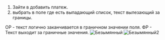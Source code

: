 1. Зайти в добавить платеж.
2. выбрать в поле где есть выпадающий список, текст вылезающий за границы.

ОР - текст логично заканчивается в граничном значении поля.
ФР - Текст выходит за граничные значения.
![Безымянный](https://user-images.githubusercontent.com/100668553/158871647-1aa3eb90-653b-45b4-aa4e-6a026458a487.png)
![Безымянный2](https://user-images.githubusercontent.com/100668553/158876108-f21aebe4-f6c9-4e31-a689-32a7b388595f.png)
